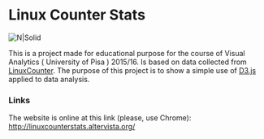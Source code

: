 # Linux Counter Stats

![N|Solid](http://linuxcounterstats.altervista.org/img/github_example.png)

This is a project made for educational purpose for the course of Visual Analytics ( University of Pisa ) 2015/16. Is based on data collected from [LinuxCounter]. The purpose of this project is to show a simple use of [D3.js] applied to data analysis.

### Links
The website is online at this link (please, use Chrome): http://linuxcounterstats.altervista.org/

[LinuxCounter]: https://www.linuxcounter.net/
[D3.js]: https://d3js.org/
